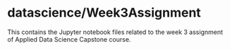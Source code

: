 # datascience/Week3Assignment
This contains the Jupyter notebook files related to the week 3 assignment of Applied Data Science Capstone course.